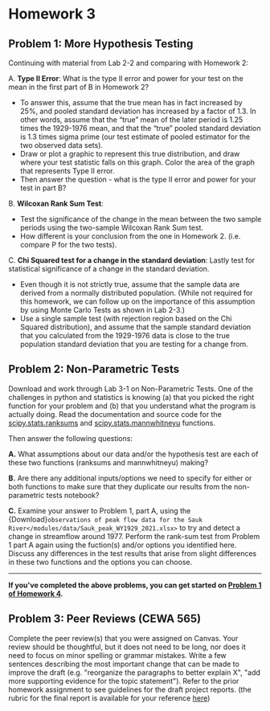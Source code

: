 # Homework 3

## Problem 1: More Hypothesis Testing

Continuing with material from Lab 2-2 and comparing with Homework 2: 

A. **Type II Error**: What is the type II error and power for your test on the mean in the first part of B in Homework 2? 
* To answer this, assume that the true mean has in fact increased by 25%, and pooled standard deviation has increased by a factor of 1.3. In other words, assume that the “true” mean of the later period is 1.25 times the 1929-1976 mean, and that the “true” pooled standard deviation is 1.3 times sigma prime (our test estimate of pooled estimator for the two observed data sets). 
* Draw or plot a graphic to represent this true distribution, and draw where your test statistic falls on this graph. Color the area of the graph that represents Type II error. 
* Then answer the question - what is the type II error and power for your test in part B?

B. **Wilcoxan Rank Sum Test**: 
* Test the significance of the change in the mean between the two sample periods using the two-sample Wilcoxan Rank Sum test. 
* How different is your conclusion from the one in Homework 2. (i.e. compare P for the two tests).

C. **Chi Squared test for a change in the standard deviation**: Lastly test for statistical significance of a change in the standard deviation. 
* Even though it is not strictly true, assume that the sample data are derived from a normally distributed population. (While not required for this homework, we can follow up on the importance of this assumption by using Monte Carlo Tests as shown in Lab 2-3.)
* Use a single sample test (with rejection region based on the Chi Squared distribution), and assume that the sample standard deviation that you calculated from the 1929-1976 data is close to the true population standard deviation that you are testing for a change from.

## Problem 2: Non-Parametric Tests

Download and work through Lab 3-1 on Non-Parametric Tests. One of the challenges in python and statistics is knowing (a) that you picked the right function for your problem and (b) that you understand what the program is actually doing. Read the documentation and source code for the [scipy.stats.ranksums](https://docs.scipy.org/doc/scipy/reference/generated/scipy.stats.ranksums.html) and [scipy.stats.mannwhitneyu](https://docs.scipy.org/doc/scipy/reference/generated/scipy.stats.mannwhitneyu.html) functions.

Then answer the following questions:

**A.** What assumptions about our data and/or the hypothesis test are each of these two functions (ranksums and mannwhitneyu) making? 

**B.** Are there any additional inputs/options we need to specify for either or both functions to make sure that they duplicate our results from the non-parametric tests notebook?

**C.** Examine your answer to Problem 1, part A, using the {Download}`observations of peak flow data for the Sauk River</modules/data/Sauk_peak_WY1929_2021.xlsx>` to try and detect a change in streamflow around 1977. Perform the rank-sum test from Problem 1 part A again using the fuction(s) and/or options you identified here. Discuss any differences in the test results that arise from slight differences in these two functions and the options you can choose.


---

**If you've completed the above problems, you can get started on [Problem 1 of Homework 4](/modules/module4/homework4.md#problem-1).**
 
## Problem 3: Peer Reviews (CEWA 565)

Complete the peer review(s) that you were assigned on Canvas. Your review should be thoughtful, but it does not need to be long, nor does it need to focus on minor spelling or grammar mistakes. Write a few sentences describing the most important change that can be made to improve the draft (e.g. "reorganize the paragraphs to better explain X", "add more supporting evidence for the topic statement"). Refer to the prior homework assignment to see guidelines for the draft project reports. (the rubric for the final report is available for your reference [here](/overview/b-project.html))